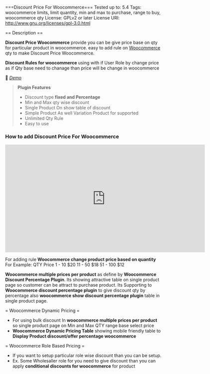 ===Discount Price For Woocommerce===
Tested up to: 5.4
Tags: woocommerce limits, limit quantity, min and max to purchase, range to buy, woocommerce qty
License: GPLv2 or later
License URI: http://www.gnu.org/licenses/gpl-3.0.html

== Description ==

**Discount Price Woocommerce** provide you can be give price base on qty for particular product in woocommerce. easy to add rule on [Woocommerce](https://en.wikipedia.org/wiki/WooCommerce) qty to make Discount Price Woocommerce.

**Discount Rules for woocommerce** using with if User Role by change price as if Qty base need to chanage than price will be change in woocommerce

&#128312; *[Demo](http://oceanwebguru.com/product/t-shirt-with-logo/)*

> **Plugin Features**
>
> * Discount type **fixed and Percentage**
> * Min and Max qty wise discount
> * Single Product On show table of discount
> * Simple Product As well Variation Product for supported
> * Unlimited Qty Rule
> * Easy to use

<h3>How to add Discount Price For Woocommerce</h3>
<iframe width="640" height="345" src="https://www.youtube.com/embed/TqFbsjLJtIo" frameborder="0" allow="accelerometer; autoplay; encrypted-media; gyroscope; picture-in-picture" allowfullscreen></iframe>


For adding rule **Woocommerce change product price based on quantity** For Example:
	QTY        Price
	1 - 10		$20
	11 - 50		$18
	51 - 100    $12

**Woocommerce multiple prices per product** as define by **Woocommerce Discount Percentage Plugin**.
Its showing attractive table on single product page so customer can be attract to purchase product. Its Supporting to **Woocommerce discount percentage plugin** to give discount qty by percentage also **woocommerce show discount percentage plugin** table in single product page.

= Woocommerce Dynamic Pricing =

* For using bulk discount In **woocommerce multiple prices per product** so single product page on Min and Max QTY range base select price
* **Woocommerce Dynamic Pricing Table** showing mobile friendly table to **Display Product discount/offer percentage woocommerce**

= Woocommerce Role Based Pricing =

* If you want to setup particular role wise discount than you can be setup.
* Ex. Some Wholesaller role for you need to give discount than you can apply **conditional discounts for woocommerce** for product

